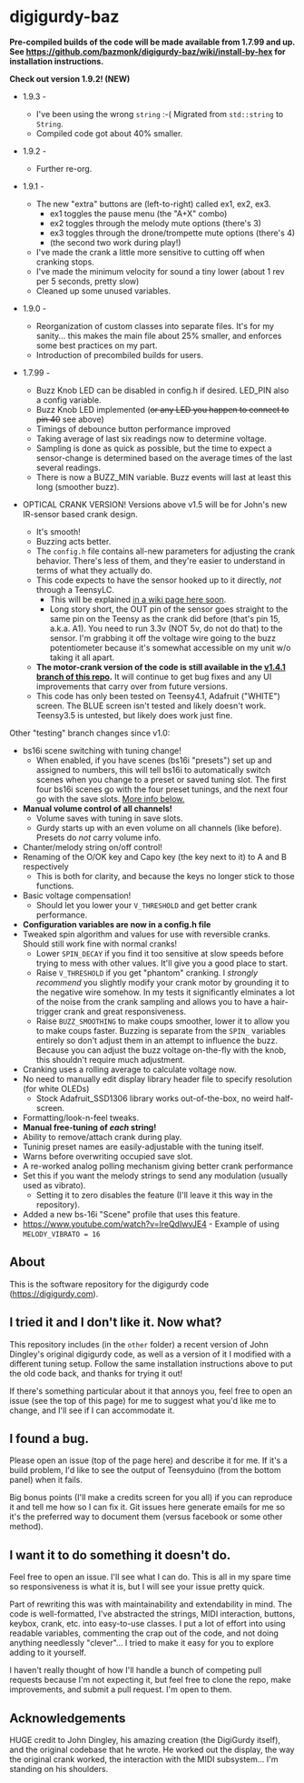 # digigurdy-baz

**Pre-compiled builds of the code will be made available from 1.7.99 and up.  See https://github.com/bazmonk/digigurdy-baz/wiki/install-by-hex for installation instructions.**

**Check out version 1.9.2! (NEW)**

* 1.9.3 -
  * I've been using the wrong `string` :-(  Migrated from `std::string` to `String`.
  * Compiled code got about 40% smaller.

* 1.9.2 -
  * Further re-org.

* 1.9.1 -
  * The new "extra" buttons are (left-to-right) called ex1, ex2, ex3.
    * ex1 toggles the pause menu (the "A+X" combo)
    * ex2 toggles through the melody mute options (there's 3)
    * ex3 toggles through the drone/trompette mute options (there's 4)
    * (the second two work during play!)
  * I've made the crank a little more sensitive to cutting off when cranking stops.
  * I've made the minimum velocity for sound a tiny lower (about 1 rev per 5 seconds, pretty slow)
  * Cleaned up some unused variables.


* 1.9.0 -
  * Reorganization of custom classes into separate files.  It's for my sanity... this makes the main file about 25% smaller, and enforces some best practices on my part.
  * Introduction of precombiled builds for users.

* 1.7.99 -
  * Buzz Knob LED can be disabled in config.h if desired.  LED_PIN also a config variable.
  * Buzz Knob LED implemented (~~or any LED you happen to connect to pin 40~~ see above)
  * Timings of debounce button performance improved
  * Taking average of last six readings now to determine voltage.
  * Sampling is done as quick as possible, but the time to expect a sensor-change is determined based on the average times of the last several readings.
  * There is now a BUZZ_MIN variable.  Buzz events will last at least this long (smoother buzz).
* OPTICAL CRANK VERSION!  Versions above v1.5 will be for John's new IR-sensor based crank design.
  * It's smooth!
  * Buzzing acts better.
  * The `config.h` file contains all-new parameters for adjusting the crank behavior.  There's less of them, and they're easier to understand in terms of what they actually do.
  * This code expects to have the sensor hooked up to it directly, *not* through a TeensyLC.
    * This will be explained [in a wiki page here soon](https://github.com/bazmonk/digigurdy-baz/wiki/optical_setup).
    * Long story short, the OUT pin of the sensor goes straight to the same pin on the Teensy as the crank did before (that's pin 15, a.k.a. A1).  You need to run 3.3v (NOT 5v, do not do that) to the sensor.  I'm grabbing it off the voltage wire going to the buzz potentiometer because it's somewhat accessible on my unit w/o taking it all apart.
  * **The motor-crank version of the code is still available in the [v1.4.1 branch of this repo](https://github.com/bazmonk/digigurdy-baz/tree/v1.4.1).**  It will continue to get bug fixes and any UI improvements that carry over from future versions.
  * This code has only been tested on Teensy4.1, Adafruit ("WHITE") screen.  The BLUE screen isn't tested and likely doesn't work.  Teensy3.5 is untested, but likely does work just fine.

Other "testing" branch changes since v1.0:

* bs16i scene switching with tuning change!
  * When enabled, if you have scenes (bs16i "presets") set up and assigned to numbers, this will tell bs16i to automatically switch scenes when you change to a preset or saved tuning slot.  The first four bs16i scenes go with the four preset tunings, and the next four go with the save slots.  [More info below.](https://github.com/bazmonk/digigurdy-baz/tree/testing#bs16i-scene-switching)
* **Manual volume control of all channels!**
  * Volume saves with tuning in save slots.
  * Gurdy starts up with an even volume on all channels (like before).  Presets do *not* carry volume info.
* Chanter/melody string on/off control!
* Renaming of the O/OK key and Capo key (the key next to it) to A and B respectively
  * This is both for clarity, and because the keys no longer stick to those functions.
* Basic voltage compensation!
  * Should let you lower your `V_THRESHOLD` and get better crank performance.
* **Configuration variables are now in a config.h file**
* Tweaked spin algorithm and values for use with reversible cranks.  Should still work fine with normal cranks!
  * Lower `SPIN_DECAY` if you find it too sensitive at slow speeds before trying to mess with other values.  It'll give you a good place to start.
  * Raise `V_THRESHOLD` if you get "phantom" cranking.  I *strongly recommend* you slightly modify your crank motor by grounding it to the negative wire somehow.  In my tests it significantly elminates a lot of the noise from the crank sampling and allows you to have a hair-trigger crank and great responsiveness.
  * Raise `BUZZ_SMOOTHING` to make coups smoother, lower it to allow you to make coups faster.  Buzzing is separate from the `SPIN_` variables entirely so don't adjust them in an attempt to influence the buzz.  Because you can adjust the buzz voltage on-the-fly with the knob, this shouldn't require much adjustment.  
* Cranking uses a rolling average to calculate voltage now.
* No need to manually edit display library header file to specify resolution (for white OLEDs)
  * Stock Adafruit_SSD1306 library works out-of-the-box, no weird half-screen.
* Formatting/look-n-feel tweaks.
* **Manual free-tuning of _each_ string!**
* Ability to remove/attach crank during play.
* Tuninig preset names are easily-adjustable with the tuning itself.
* Warns before overwriting occupied save slot.
* A re-worked analog polling mechanism giving better crank performance
* Set this if you want the melody strings to send any modulation (usually used as vibrato).
  * Setting it to zero disables the feature (I'll leave it this way in the repository).
* Added a new bs-16i "Scene" profile that uses this feature.
* https://www.youtube.com/watch?v=lreQdIwvJE4 - Example of using `MELODY_VIBRATO = 16`

## About

This is the software repository for the digigurdy code (https://digigurdy.com).

## I tried it and I don't like it.  Now what?

This repository includes (in the `other` folder) a recent version of John Dingley's original digigurdy code, as well as a version of it I modified with a different tuning setup.  Follow the same installation instructions above to put the old code back, and thanks for trying it out!

If there's something particular about it that annoys you, feel free to open an issue (see the top of this page) for me to suggest what you'd like me to change, and I'll see if I can accommodate it.

## I found a bug.  

Please open an issue (top of the page here) and describe it for me.  If it's a build problem, I'd like to see the output of Teensyduino (from the bottom panel) when it fails.  

Big bonus points (I'll make a credits screen for you all) if you can reproduce it and tell me how so I can fix it.  Git issues here generate emails for me so it's the preferred way to document them (versus facebook or some other method).

## I want it to do something it doesn't do.

Feel free to open an issue.  I'll see what I can do.  This is all in my spare time so responsiveness is what it is, but I will see your issue pretty quick.

Part of rewriting this was with maintainability and extendability in mind.  The code is well-formatted, I've abstracted the strings, MIDI interaction, buttons, keybox, crank, etc. into easy-to-use classes.  I put a lot of effort into using readable variables, commenting the crap out of the code, and not doing anything needlessly "clever"... I tried to make it easy for you to explore adding to it yourself.

I haven't really thought of how I'll handle a bunch of competing pull requests because I'm not expecting it, but feel free to clone the repo, make improvements, and submit a pull request.  I'm open to them.

## Acknowledgements

HUGE credit to John Dingley, his amazing creation (the DigiGurdy itself), and the original codebase that he wrote.  He worked out the display, the way the original crank worked, the interaction with the MIDI subsystem... I'm standing on his shoulders.
